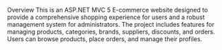 Overview
This is an ASP.NET MVC 5 E-commerce website designed to provide a comprehensive shopping experience for users and a robust management system for administrators. The project includes features for managing products, categories, brands, suppliers, discounts, and orders. Users can browse products, place orders, and manage their profiles.
